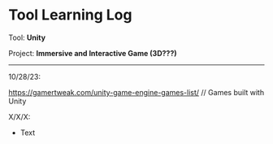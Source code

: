 # Tool Learning Log

Tool: **Unity**

Project: **Immersive and Interactive Game (3D???)**

---

10/28/23:

https://gamertweak.com/unity-game-engine-games-list/ // Games built with Unity

X/X/X:
* Text


<!-- 
* Links you used today (websites, videos, etc)
* Things you tried, progress you made, etc
* Challenges, a-ha moments, etc
* Questions you still have
* What you're going to try next
-->

